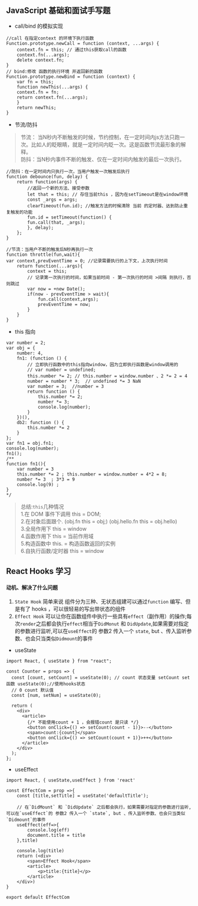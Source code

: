 ## JavaScript 基础和面试手写题

- call/bind 的模拟实现

```
//call 在指定context 的环境下执行函数
Function.prototype.newCall = function (context, ...args) {
    context.fn = this; // 通过this获取call的函数
    context.fn(...args);
    delete context.fn;
}
// bind:修改 函数的执行环境 并返回新的函数
Function.prototype.newBind = function (context) {
    var fn = this;
    function newThis(...args) {
    context.fn = fn;
    return context.fn(...args);
    }
    return newThis;
}
```

- 节流/防抖
> 节流： 当N秒内不断触发的时候，节约控制，在一定时间内js方法只跑一次。比如人的眨眼睛，就是一定时间内眨一次。这是函数节流最形象的解释。  
> 防抖：当N秒内事件不断的触发、仅在一定时间内触发的最后一次执行。

```
//防抖：在一定时间内只执行一次，当用户触发一次触发后执行
function debounce(fun, delay) {
    return function(args) {
        //返回一个新的方法、接受参数
        let that = this; // 存住当前this ，因为在setTimeout是在window环境
        const _args = args;
        clearTimeout(fun.id); //触发方法的时候清除 当前 的定时器、达到防止重复触发的功能
        fun.id = setTimeout(function() {
        fun.call(that, _args);
        }, delay);
    };
}

//节流：当用户不断的触发后N秒再执行一次
function throttle(fun,wait){
var context,prevEventTime = 0; //记录需要执行的上下文，上次执行时间
    return function(...args){
        context = this;
        // 记录第一次执行的时间，如果当前时间 - 第一次执行的时间 >间隔 则执行，否则跳过
        var now = +new Date();
        if(now - prevEventTime > wait){
            fun.call(context,args);
            prevEventTime = now;
        }
    }
}
```

- this 指向
```
var number = 2;
var obj = {
    number: 4,
    fn1: (function () {
        // 立即执行函数中的this指向window，因为立即执行函数是window调用的
        // var number = undefined;
        this.number *= 2; // this.number = window.number 、2 *= 2 = 4
        number = number * 3;  // undefined *= 3 NaN
        var number = 3;  //number = 3
        return function () {
            this.number *= 2;
            number *= 3;
            console.log(number);
        }
    })(),
    db2: function () {
        this.number *= 2
    }
};
var fn1 = obj.fn1;
console.log(number);
fn1();
/**
function fn1(){
    var number = 3
    this.number *= 2 ; this.number = window.number = 4*2 = 8;
    number *= 3  ; 3*3 = 9
    console.log(9) ;
}
*/
```

> 总结:`this`几种情况  
> 1.在 DOM 事件下调用 this = DOM;  
> 2.在对象后面跟个. (obj.fn this = obj;)
> (obj.hello.fn this = obj.hello)  
> 3.全局作用下 this = window  
> 4.函数作用下 this = 当前作用域  
> 5.构造函数中 this. = 构造函数返回的实例  
> 6.自执行函数/定时器 this = window

## React Hooks 学习

#### 动机、解决了什么问题

1. `State Hook` 简单来说 组件分为三种、无状态组建可以通过`function` 编写、但是有了 hooks ，可以很轻易的写出带状态的组件
2. `Effect Hook` 可以让你在函数组件中执行一些具有`effect`（副作用）的操作;每次`render`之后都会执行`effect`相当于`DidMonut` 和 `DidUpdate`,如果需要对指定的参数进行监听,可以在`useEffect`的 参数2 传入一个 `state`, but 、传入监听参数、也会只当类似`Didmount`的事件

- useState

```
import React, { useState } from "react";

const Counter = props => {
  const [count, setCount] = useState(0); // count 状态变量 setCount set函数 useState(0);//使用hooks状态 
  // 0 count 默认值
  const [num, setNum] = useState(0);

  return (
    <div>
      <article>
        {/* 不能使用count + 1 ，会报错count 是只读 */}
        <button onClick={() => setCount(count - 1)}>--</button>
        <span>count:{count}</span>
        <button onClick={() => setCount(count + 1)}>++</button>
      </article>
    </div>
  );
};
```

- useEffect

```
import React, { useState,useEffect } from 'react'

const EffectCom = prop =>{
    const [title,setTitle] = useState('defaultTitle');

    // 在`DidMount` 和 `DidUpdate` 之后都会执行，如果需要对指定的参数进行监听,可以在`useEffect`的 参数2 传入一个 `state`, but 、传入监听参数、也会只当类似`Didmount`的事件
    useEffect(eff=>{
        console.log(eff)
        document.title = title
    },title)

    console.log(title)
    return (<div>
        <span>Effect Hook</span>
        <article>
            <p>title:{title}</p>
        </article>
    </div>)
}

export default EffectCom
```